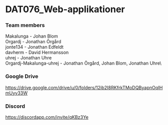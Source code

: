 # DAT076_Web-applikationer

### Team members
Makalunga - Johan Blom\
Orgardj - Jonathan Örgård\
jonte134 - Jonathan Edfeldt\
davherm - David Hermansson\
uhrej - Jonathan Uhre\
Orgardj-Makalunga-uhrej - Jonathan Örgård, Johan Blom, Jonathan Uhre\


### Google Drive
https://drive.google.com/drive/u/0/folders/12ib2I8RKfrkTMoDQByapnOqIHmUyv33W


### Discord
https://discordapp.com/invite/qKBz3Ye
